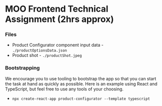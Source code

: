 # MOO Frontend Technical Assignment (2hrs approx)

### Files

- Product Configurator component input data - `./productOptionsData.json`
- Product shot - `./productShot.jpeg`

### Bootstrapping

We encourage you to use tooling to bootstrap the app so that you can start the task at hand as quickly as possible. Here is an example using React and TypeScript, but feel free to use any tools of your choosing.

- `npx create-react-app product-configurator --template typescript`
